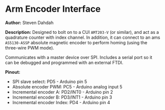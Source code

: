 # Arm Encoder Interface

__Author:__ Steven Dahdah

__Description:__ Designed to bolt on to a CUI `AMT203-V` (or similar), and act as a quadrature counter with index channel. In addition, it can connect to an ams `AS5130-ASSP` absolute magnetic encoder to perform homing (using the three-wire PWM mode).

Communicates with a master device over SPI. Includes a serial port so it can be debugged and programmed with an external FTDI.

__Pinout:__
- SPI slave select: PD5 - Arduino pin 5
- Absolute encoder PWM: PC5 - Arduino analog input 5
- Incremental encoder A: PD2/INT0 - Arduino pin 2
- Incremental encoder B: PD3/INT1 - Arduino pin 3
- Incremental encoder Index: PD4 - Arduino pin 4
